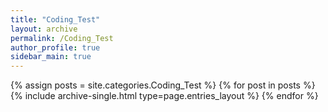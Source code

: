 ```yaml
---
title: "Coding_Test"
layout: archive
permalink: /Coding_Test
author_profile: true
sidebar_main: true
---
```



{% assign posts = site.categories.Coding_Test %}
{% for post in posts %} {% include archive-single.html type=page.entries_layout %} {% endfor %}
